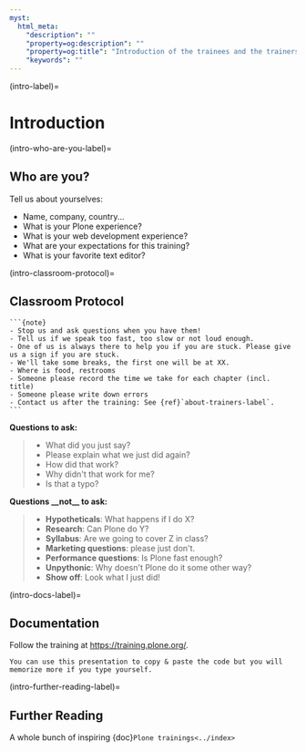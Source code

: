 ```yaml
---
myst:
  html_meta:
    "description": ""
    "property=og:description": ""
    "property=og:title": "Introduction of the trainees and the trainers"
    "keywords": ""
---
```


(intro-label)=

# Introduction

(intro-who-are-you-label)=

## Who are you?

Tell us about yourselves:

- Name, company, country...
- What is your Plone experience?
- What is your web development experience?
- What are your expectations for this training?
- What is your favorite text editor?

(intro-classroom-protocol)=

## Classroom Protocol

````{only} not presentation
```{note}
- Stop us and ask questions when you have them!
- Tell us if we speak too fast, too slow or not loud enough.
- One of us is always there to help you if you are stuck. Please give us a sign if you are stuck.
- We'll take some breaks, the first one will be at XX.
- Where is food, restrooms
- Someone please record the time we take for each chapter (incl. title)
- Someone please write down errors
- Contact us after the training: See {ref}`about-trainers-label`.
```
````

**Questions to ask:**

> - What did you just say?
> - Please explain what we just did again?
> - How did that work?
> - Why didn't that work for me?
> - Is that a typo?

**Questions \_\_not\_\_ to ask:**

> - **Hypotheticals**: What happens if I do X?
> - **Research**: Can Plone do Y?
> - **Syllabus**: Are we going to cover Z in class?
> - **Marketing questions**: please just don't.
> - **Performance questions**: Is Plone fast enough?
> - **Unpythonic**: Why doesn't Plone do it some other way?
> - **Show off**: Look what I just did!

(intro-docs-label)=

## Documentation

Follow the training at https://training.plone.org/.

```{note}
You can use this presentation to copy & paste the code but you will memorize more if you type yourself.
```

(intro-further-reading-label)=

## Further Reading

A whole bunch of inspiring {doc}`Plone trainings<../index>`
